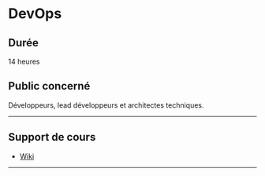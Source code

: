 # DevOps

## Durée

14 heures

## Public concerné

Développeurs, lead développeurs et architectes techniques.

___

## Support de cours

* [Wiki](https://github.com/seeren-training/DevOps/wiki)

___
